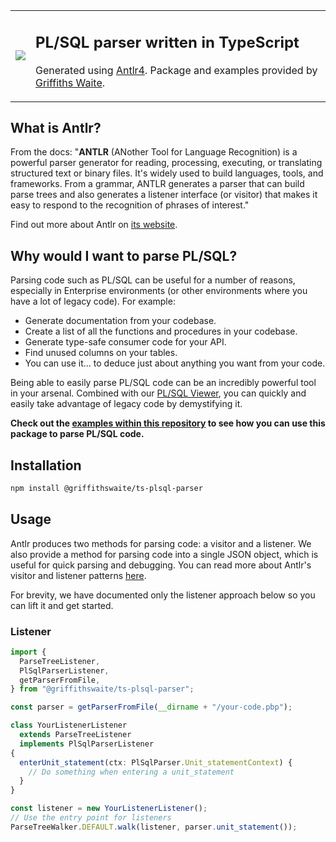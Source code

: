 <table><tr><td><img src="https://avatars.githubusercontent.com/u/144829329?s=200&v=4" /></td><td>

<h2>PL/SQL parser written in TypeScript</h2>
<p>Generated using <a href="https://github.com/antlr/antlr4">Antlr4</a>. Package and examples provided by <a href="https://griffiths-waite.co.uk">Griffiths Waite</a>.</p>

</td></tr></table>

## What is Antlr?

From the docs: "**ANTLR** (ANother Tool for Language Recognition) is a powerful parser generator for reading, processing, executing, or translating structured text or binary files. It's widely used to build languages, tools, and frameworks. From a grammar, ANTLR generates a parser that can build parse trees and also generates a listener interface (or visitor) that makes it easy to respond to the recognition of phrases of interest."

Find out more about Antlr on [its website](https://www.antlr.org/).

## Why would I want to parse PL/SQL?

Parsing code such as PL/SQL can be useful for a number of reasons, especially in Enterprise environments (or other environments where you have a lot of legacy code). For example:

- Generate documentation from your codebase.
- Create a list of all the functions and procedures in your codebase.
- Generate type-safe consumer code for your API.
- Find unused columns on your tables.
- You can use it... to deduce just about anything you want from your code.

Being able to easily parse PL/SQL code can be an incredibly powerful tool in your arsenal. Combined with our [PL/SQL Viewer](https://tools.griffiths-waite.co.uk/plsql-viewer), you can quickly and easily take advantage of legacy code by demystifying it.

**Check out the [examples within this repository](/examples) to see how you can use this package to parse PL/SQL code.**

## Installation

```bash
npm install @griffithswaite/ts-plsql-parser
```

## Usage

Antlr produces two methods for parsing code: a visitor and a listener. We also provide a method for parsing code into a single JSON object, which is useful for quick parsing and debugging. You can read more about Antlr's visitor and listener patterns [here](https://github.com/antlr/antlr4/blob/487cb28bd359587e67794b25b144b7df83ddf1a2/doc/typescript-target.md#L66).

For brevity, we have documented only the listener approach below so you can lift it and get started.

### Listener

```typescript
import {
  ParseTreeListener,
  PlSqlParserListener,
  getParserFromFile,
} from "@griffithswaite/ts-plsql-parser";

const parser = getParserFromFile(__dirname + "/your-code.pbp");

class YourListenerListener
  extends ParseTreeListener
  implements PlSqlParserListener
{
  enterUnit_statement(ctx: PlSqlParser.Unit_statementContext) {
    // Do something when entering a unit_statement
  }
}

const listener = new YourListenerListener();
// Use the entry point for listeners
ParseTreeWalker.DEFAULT.walk(listener, parser.unit_statement());
```
